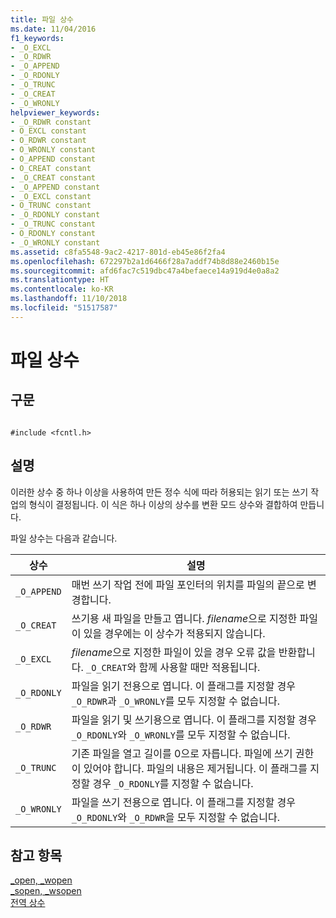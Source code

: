 ```yaml
---
title: 파일 상수
ms.date: 11/04/2016
f1_keywords:
- _O_EXCL
- _O_RDWR
- _O_APPEND
- _O_RDONLY
- _O_TRUNC
- _O_CREAT
- _O_WRONLY
helpviewer_keywords:
- _O_RDWR constant
- O_EXCL constant
- O_RDWR constant
- O_WRONLY constant
- O_APPEND constant
- O_CREAT constant
- _O_CREAT constant
- _O_APPEND constant
- _O_EXCL constant
- O_TRUNC constant
- _O_RDONLY constant
- _O_TRUNC constant
- O_RDONLY constant
- _O_WRONLY constant
ms.assetid: c8fa5548-9ac2-4217-801d-eb45e86f2fa4
ms.openlocfilehash: 672297b2a1d6466f28a7addf74b8d88e2460b15e
ms.sourcegitcommit: afd6fac7c519dbc47a4befaece14a919d4e0a8a2
ms.translationtype: HT
ms.contentlocale: ko-KR
ms.lasthandoff: 11/10/2018
ms.locfileid: "51517587"
---
```

# <a name="file-constants"></a>파일 상수

## <a name="syntax"></a>구문

```

#include <fcntl.h>
```

## <a name="remarks"></a>설명

이러한 상수 중 하나 이상을 사용하여 만든 정수 식에 따라 허용되는 읽기 또는 쓰기 작업의 형식이 결정됩니다. 이 식은 하나 이상의 상수를 변환 모드 상수와 결합하여 만듭니다.

파일 상수는 다음과 같습니다.

|상수|설명|
|-|-|
| `_O_APPEND`  | 매번 쓰기 작업 전에 파일 포인터의 위치를 파일의 끝으로 변경합니다.  |
| `_O_CREAT`  | 쓰기용 새 파일을 만들고 엽니다. *filename*으로 지정한 파일이 있을 경우에는 이 상수가 적용되지 않습니다.  |
| `_O_EXCL`  | *filename*으로 지정한 파일이 있을 경우 오류 값을 반환합니다. `_O_CREAT`와 함께 사용할 때만 적용됩니다.  |
| `_O_RDONLY`  | 파일을 읽기 전용으로 엽니다. 이 플래그를 지정할 경우 `_O_RDWR`과 `_O_WRONLY`를 모두 지정할 수 없습니다.  |
| `_O_RDWR`  | 파일을 읽기 및 쓰기용으로 엽니다. 이 플래그를 지정할 경우 `_O_RDONLY`와 `_O_WRONLY`를 모두 지정할 수 없습니다.  |
| `_O_TRUNC`  | 기존 파일을 열고 길이를 0으로 자릅니다. 파일에 쓰기 권한이 있어야 합니다. 파일의 내용은 제거됩니다. 이 플래그를 지정할 경우 `_O_RDONLY`를 지정할 수 없습니다.  |
| `_O_WRONLY`  | 파일을 쓰기 전용으로 엽니다. 이 플래그를 지정할 경우 `_O_RDONLY`와 `_O_RDWR`을 모두 지정할 수 없습니다.  |

## <a name="see-also"></a>참고 항목

[_open, _wopen](../c-runtime-library/reference/open-wopen.md)<br/>
[_sopen, _wsopen](../c-runtime-library/reference/sopen-wsopen.md)<br/>
[전역 상수](../c-runtime-library/global-constants.md)